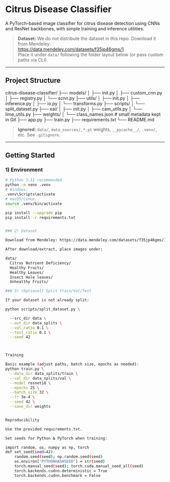 # Citrus Disease Classifier

A PyTorch-based image classifier for citrus disease detection using CNNs and ResNet backbones, with simple training and inference utilities.

> **Dataset:** We do not distribute the dataset in this repo. Download it from Mendeley:  
> https://data.mendeley.com/datasets/f35jp46gms/1  
> Place it under `data/` following the folder layout below (or pass custom paths via CLI).

---

## Project Structure

citrus-disease-classifier/
├── models/
│ ├── init.py
│ ├── custom_cnn.py
│ ├── registry.py
│ └── scnn.py
├── utils/
│ ├── init.py
│ ├── inference.py
│ ├── io.py
│ └── transforms.py
├── scripts/
│ └── split_dataset.py
├── xai/
│ ├── init.py
│ ├── cam_utils.py
│ └── lime_utils.py
├── weights/
│ └── class_names.json # small metadata kept in Git
├── app.py
├── train.py
├── requirements.txt
└── README.md


> **Ignored:** `data/`, `data_sources/`, `*.pt` weights, `__pycache__/`, `.venv/`, etc. See `.gitignore`.

---

## Getting Started

### 1) Environment

```bash
# Python 3.11 recommended
python -m venv .venv
# Windows:
.venv\Scripts\activate
# macOS/Linux:
source .venv/bin/activate

pip install --upgrade pip
pip install -r requirements.txt


### 2) Dataset

Download from Mendeley: https://data.mendeley.com/datasets/f35jp46gms/1

After download/extract, place images under:

data/
  Citrus Nutrient Deficiency/
  Healthy Fruits/
  Healthy Leaves/
  Insect Hole leaves/
  Unhealthy Fruits/

### 3) (Optional) Split Train/Val/Test

If your dataset is not already split:

python scripts/split_dataset.py \

  --src_dir data \
  --out_dir data_splits \
  --val_ratio 0.1 \
  --test_ratio 0.1 \
  --seed 42



Training

Basic example (adjust paths, batch size, epochs as needed):
python train.py \
  --data_dir data_splits/train \
  --val_dir data_splits/val \
  --model resnet18 \
  --epochs 25 \
  --batch_size 32 \
  --lr 3e-4 \
  --seed 42 \
  --save_dir weights


Reproducibility

Use the provided requirements.txt.

Set seeds for Python & PyTorch when training:

import random, os, numpy as np, torch
def set_seed(seed=42):
    random.seed(seed); np.random.seed(seed)
    os.environ["PYTHONHASHSEED"] = str(seed)
    torch.manual_seed(seed); torch.cuda.manual_seed_all(seed)
    torch.backends.cudnn.deterministic = True
    torch.backends.cudnn.benchmark = False
